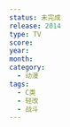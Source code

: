 ```yaml
---
status: 未完成
release: 2014
type: TV
score:
year:
month:
category:
  - 动漫
tags:
  - C类
  - 轻改
  - 战斗
---
```

